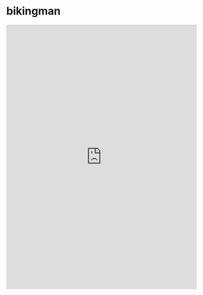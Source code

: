 # bikingman
<iframe
src="https://www.chatbase.co/chatbot-iframe/AfUgjwkJdrO5eomyH-kWH"
width="100%"
height="700"
frameborder="0"
></iframe>
